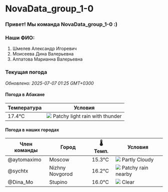 # NovaData_group_1-0
### Привет! Мы команда NovaData_group_1-0 :)

### Наши ФИО:
1. Шмелев Александр Игоревич
2. Моисеева Дина Валерьевна
3. Алпатова Марианна Валерьевна

### Текущая погода
<!-- WEATHER:START -->
_Обновлено: 2025-07-07 01:25 GMT+0300_

#### Погода в Абакане

| Температура | Условия |
|-------------|----------|
| 17.4°C     | ![](https://cdn.weatherapi.com/weather/64x64/day/386.png) Patchy light rain with thunder |

#### Погода в наших городах

| Член команды  | Город               | 🌡️ Темп.  | Условия          |
|---------------|---------------------|-----------|--------------------|
| @aytomaximo    | Moscow              |   15.3°C | ![](https://cdn.weatherapi.com/weather/64x64/night/116.png) Partly Cloudy |
| @sychtx        | Nizhny Novgorod     |   16.2°C | ![](https://cdn.weatherapi.com/weather/64x64/night/176.png) Patchy rain nearby |
| @Dina_Mo       | Stupino             |   16.0°C | ![](https://cdn.weatherapi.com/weather/64x64/night/113.png) Clear        |

<!-- WEATHER:END -->
